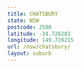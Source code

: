 ```yaml
---
title: CHATSBURY
state: NSW
postcode: 2580
latitude: -34.726283
longitude: 149.729215
url: /nsw/chatsbury/
layout: suburb
---
```

